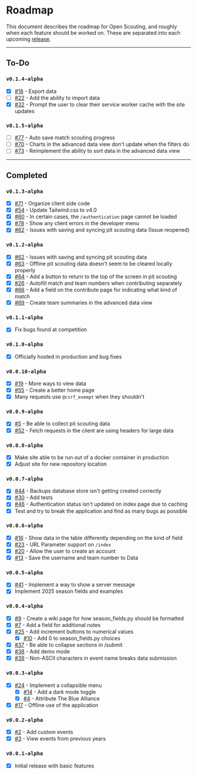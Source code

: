 # Roadmap
This document describes the roadmap for Open Scouting, and roughly when each feature should be worked on. These are separated into each upcoming [release](https://github.com/FRC-Team3484/open-scouting/releases).

---

## To-Do
### `v0.1.4-alpha`
- [x] [#18](https://github.com/FRC-Team3484/open-scouting/issues/18) - Export data
- [ ] [#22](https://github.com/FRC-Team3484/open-scouting/issues/22) - Add the ability to import data
- [x] [#32](https://github.com/FRC-Team3484/open-scouting/issues/32) - Prompt the user to clear their service worker cache with the site updates

### `v0.1.5-alpha`
- [ ] [#77](https://github.com/FRC-Team3484/open-scouting/issues/77) - Auto save match scouting progress
- [ ] [#70](https://github.com/FRC-Team3484/open-scouting/issues/70) - Charts in the advanced data view don't update when the filters do
- [ ] [#73](https://github.com/FRC-Team3484/open-scouting/issues/73) - Reimplement the ability to sort data in the advanced data view

---
## Completed
### `v0.1.3-alpha`
- [x] [#71](https://github.com/FRC-Team3484/open-scouting/issues/71) - Organize client side code
- [x] [#54](https://github.com/FRC-Team3484/open-scouting/issues/54) - Update Tailwind.css to v4.0
- [x] [#60](https://github.com/FRC-Team3484/open-scouting/issues/60) - In certain cases, the `/authentication` page cannot be loaded
- [x] [#78](https://github.com/FRC-Team3484/open-scouting/issues/78) - Show any client errors in the developer menu
- [x] [#62](https://github.com/FRC-Team3484/open-scouting/issues/62) - Issues with saving and syncing pit scouting data (Issue reopened)

### `v0.1.2-alpha`
- [x] [#62](https://github.com/FRC-Team3484/open-scouting/issues/62) - Issues with saving and syncing pit scouting data
- [x] [#63](https://github.com/FRC-Team3484/open-scouting/issues/63) - Offline pit scouting data doesn't seem to be cleared locally properly
- [x] [#64](https://github.com/FRC-Team3484/open-scouting/issues/64) - Add a button to return to the top of the screen in pit scouting
- [x] [#26](https://github.com/FRC-Team3484/open-scouting/issues/26) - Autofill match and team numbers when contributing separately
- [x] [#66](https://github.com/FRC-Team3484/open-scouting/issues/66) - Add a field on the contribute page for indicating what kind of match
- [x] [#69](https://github.com/FRC-Team3484/open-scouting/issues/69) - Create team summaries in the advanced data view

### `v0.1.1-alpha`
- [x] Fix bugs found at competition

### `v0.1.0-alpha`
- [x] Officially hosted in production and bug fixes

### `v0.0.10-alpha`
- [x] [#19](https://github.com/FRC-Team3484/open-scouting/issues/19) - More ways to view data
- [x] [#55](https://github.com/FRC-Team3484/open-scouting/issues/55) - Create a better home page
- [x] Many requests use `@csrf_exempt` when they shouldn't

### `v0.0.9-alpha`
- [x] [#5](https://github.com/FRC-Team3484/open-scouting/issues/5) - Be able to collect pit scouting data
- [x] [#52](https://github.com/FRC-Team3484/open-scouting/issues/52) - Fetch requests in the client are using headers for large data

### `v0.0.8-alpha`
- [x] Make site able to be run out of a docker container in production
- [x] Adjust site for new repository location

### `v0.0.7-alpha`
- [x] [#44](https://github.com/FRC-Team3484/open-scouting/issues/44) - Backups database store isn't getting created correctly
- [x] [#30](https://github.com/FRC-Team3484/open-scouting/issues/30) - Add tests
- [x] [#46](https://github.com/FRC-Team3484/open-scouting/issues/46) - Authentication status isn't updated on index page due to caching
- [x] Test and try to break the application and find as many bugs as possible

### `v0.0.6-alpha`
- [x] [#16](https://github.com/FRC-Team3484/open-scouting/issues/16) - Show data in the table differently depending on the kind of field
- [x] [#23](https://github.com/FRC-Team3484/open-scouting/issues/23) - URL Parameter support on `/index`
- [x] [#20](https://github.com/FRC-Team3484/open-scouting/issues/20) - Allow the user to create an account
- [x] [#13](https://github.com/FRC-Team3484/open-scouting/issues/13) - Save the username and team number to Data

### `v0.0.5-alpha`
- [x] [#41](https://github.com/FRC-Team3484/open-scouting/issues/41) - Implement a way to show a server message
- [x] Implement 2025 season fields and examples

### `v0.0.4-alpha`
- [x] [#9](https://github.com/FRC-Team3484/open-scouting/issues/9) - Create a wiki page for how season_fields.py should be formatted
- [x] [#7](https://github.com/FRC-Team3484/open-scouting/issues/7) - Add a field for additional notes
- [x] [#25](https://github.com/FRC-Team3484/open-scouting/issues/25) - Add increment buttons to numerical values
  - [x] [#10](https://github.com/FRC-Team3484/open-scouting/issues/10) - Add 0 to season_fields.py choices
- [x] [#37](https://github.com/FRC-Team3484/open-scouting/issues/37) - Be able to collapse sections in /submit
- [x] [#38](https://github.com/FRC-Team3484/open-scouting/issues/38) - Add demo mode
- [x] [#39](https://github.com/FRC-Team3484/open-scouting/issues/39) - Non-ASCII characters in event name breaks data submission

### `v0.0.3-alpha`
- [x] [#24](https://github.com/FRC-Team3484/open-scouting/issues/24) - Implement a collapsible menu
  - [x] [#14](https://github.com/FRC-Team3484/open-scouting/issues/14) - Add a dark mode toggle
  - [x] [#4](https://github.com/FRC-Team3484/open-scouting/issues/4) - Attribute The Blue Alliance
- [x] [#17](https://github.com/FRC-Team3484/open-scouting/issues/17) - Offline use of the application

### `v0.0.2-alpha`
- [x] [#2](https://github.com/FRC-Team3484/open-scouting/issues/2) - Add custom events
- [x] [#3](https://github.com/FRC-Team3484/open-scouting/issues/3) - View events from previous years

### `v0.0.1-alpha`
- [x] Initial release with basic features